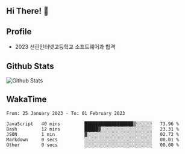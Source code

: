 ## Hi There! 👋

## Profile

-   2023 선린인터넷고등학교 소프트웨어과 합격

## Github Stats

![Github Stats](https://github-readme-stats.vercel.app/api/top-langs/?username=NY0510&theme=tokyonight&hide_border=true&layout=compact)

## WakaTime

<!--START_SECTION:waka-->

```text
From: 25 January 2023 - To: 01 February 2023

JavaScript   40 mins         ██████████████████▒░░░░░░   73.96 %
Bash         12 mins         █████▓░░░░░░░░░░░░░░░░░░░   23.31 %
JSON         1 min           ▓░░░░░░░░░░░░░░░░░░░░░░░░   02.72 %
Markdown     0 secs          ░░░░░░░░░░░░░░░░░░░░░░░░░   00.01 %
Other        0 secs          ░░░░░░░░░░░░░░░░░░░░░░░░░   00.00 %
```

<!--END_SECTION:waka-->
